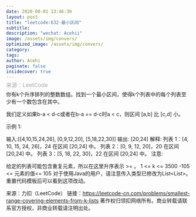 ```yaml
---
date: 2020-08-01 13:46:30
layout: post
title: "leetcode:632-最小区间"
subtitle:
description: "wechat: Acehii"
image: /assets/img/convers/
optimized_image: /assets/img/convers/
category:
tags:
author: Acehi
paginate: false
insidecover: true
---
```


<style>
.p-style {
    margin: 3px 0 0 0 !important;
    font-size:16px !important;
    line-height:23px !important;
}
.div-style {
    font-size:16px !important;
    line-height:23px !important;
}

.attention-style {
    font-size:16px !important;
    margin: 3px 0 0 0 !important;
    line-height:23px !important;
    color: #ff0a16 !important;
}
.a-style {
    color: darkgrey !important;
    margin: 2px 0 0 0 !important;
    font-size:15px !important;
    line-height:1px !important;
    text-decoration:none !important;
}
</style>
<p class="p-style"><a href="https://leetcode-cn.com/problems/smallest-range-covering-elements-from-k-lists/" class="a-style">来源：LeetCode</a></p>

你有k个升序排列的整数数组。找到一个最小区间，使得k个列表中的每个列表至少有一个数包含在其中。

我们定义如果b-a < d-c或者在b-a == d-c时a < c，则区间 [a,b] 比 [c,d] 小。

示例 1:

输入:[[4,10,15,24,26], [0,9,12,20], [5,18,22,30]]
输出: [20,24]
解释: 
列表 1：[4, 10, 15, 24, 26]，24 在区间 [20,24] 中。
列表 2：[0, 9, 12, 20]，20 在区间 [20,24] 中。
列表 3：[5, 18, 22, 30]，22 在区间 [20,24] 中。
注意:

给定的列表可能包含重复元素，所以在这里升序表示 >= 。
1 <= k <= 3500
-105 <= 元素的值<= 105
对于使用Java的用户，请注意传入类型已修改为List<List<Integer>>。重置代码模板后可以看到这项改动。

来源：力扣（LeetCode）
链接：https://leetcode-cn.com/problems/smallest-range-covering-elements-from-k-lists
著作权归领扣网络所有。商业转载请联系官方授权，非商业转载请注明出处。
